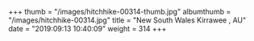 +++
thumb = "/images/hitchhike-00314-thumb.jpg"
albumthumb = "/images/hitchhike-00314.jpg"
title = "New South Wales Kirrawee , AU"
date = "2019:09:13 10:40:09"
weight = 314
+++
